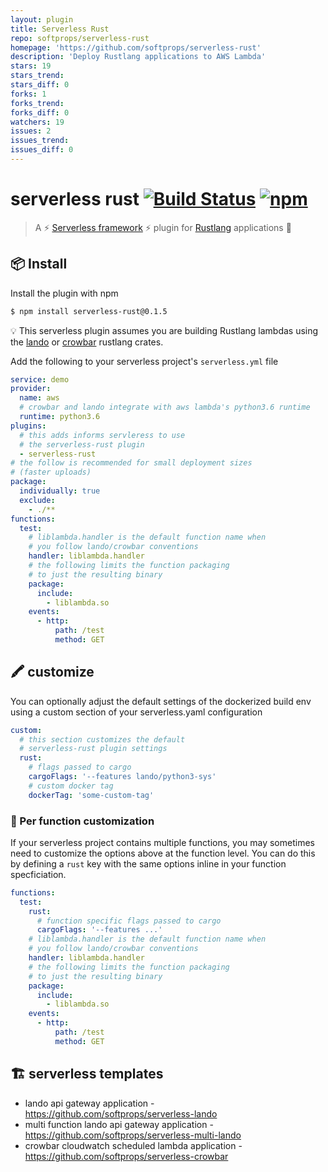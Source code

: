 ```yaml
---
layout: plugin
title: Serverless Rust
repo: softprops/serverless-rust
homepage: 'https://github.com/softprops/serverless-rust'
description: 'Deploy Rustlang applications to AWS Lambda'
stars: 19
stars_trend: 
stars_diff: 0
forks: 1
forks_trend: 
forks_diff: 0
watchers: 19
issues: 2
issues_trend: 
issues_diff: 0
---
```



# serverless rust [![Build Status](https://travis-ci.org/softprops/serverless-rust.svg?branch=master)](https://travis-ci.org/softprops/serverless-rust) [![npm](https://img.shields.io/npm/v/serverless-rust.svg)](https://www.npmjs.com/package/serverless-rust)


> A ⚡ [Serverless framework](https://serverless.com/framework/) ⚡ plugin for [Rustlang](https://www.rust-lang.org/en-US/) applications 🦀

## 📦 Install

Install the plugin with npm

```bash
$ npm install serverless-rust@0.1.5
```

💡 This serverless plugin assumes you are building Rustlang lambdas using the [lando](https://github.com/softprops/lando) or [crowbar](https://github.com/ilianaw/rust-crowbar) rustlang crates.

Add the following to your serverless project's `serverless.yml` file

```yaml
service: demo
provider:
  name: aws
  # crowbar and lando integrate with aws lambda's python3.6 runtime
  runtime: python3.6
plugins:
  # this adds informs servleress to use
  # the serverless-rust plugin
  - serverless-rust
# the follow is recommended for small deployment sizes
# (faster uploads)
package:
  individually: true
  exclude:
    - ./**
functions:
  test:
    # liblambda.handler is the default function name when
    # you follow lando/crowbar conventions
    handler: liblambda.handler
    # the following limits the function packaging
    # to just the resulting binary
    package:
      include:
        - liblambda.so
    events:
      - http:
          path: /test
          method: GET
```


## 🖍️ customize

You can optionally adjust the default settings of the dockerized build env using
a custom section of your serverless.yaml configuration


```yaml
custom:
  # this section customizes the default
  # serverless-rust plugin settings
  rust:
    # flags passed to cargo
    cargoFlags: '--features lando/python3-sys'
    # custom docker tag
    dockerTag: 'some-custom-tag'
```

### 🎨 Per function customization

If your serverless project contains multiple functions, you may sometimes
need to customize the options above at the function level. You can do this
by defining a `rust` key with the same options inline in your function
specficiation.

```yaml
functions:
  test:
    rust:
      # function specific flags passed to cargo
      cargoFlags: '--features ...'
    # liblambda.handler is the default function name when
    # you follow lando/crowbar conventions
    handler: liblambda.handler
    # the following limits the function packaging
    # to just the resulting binary
    package:
      include:
        - liblambda.so
    events:
      - http:
          path: /test
          method: GET
```


## 🏗️ serverless templates

* lando api gateway application - https://github.com/softprops/serverless-lando
* multi function lando api gateway application - https://github.com/softprops/serverless-multi-lando
* crowbar cloudwatch scheduled lambda application - https://github.com/softprops/serverless-crowbar
